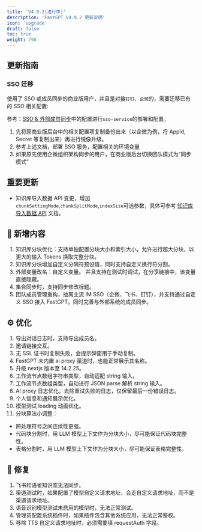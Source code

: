 ```yaml
---
title: 'V4.9.2(进行中)'
description: 'FastGPT V4.9.2 更新说明'
icon: 'upgrade'
draft: false
toc: true
weight: 798
---
```

## 更新指南

### SSO 迁移

使用了 SSO 或成员同步的商业版用户，并且是对接`钉钉`、`企微`的，需要迁移已有的 SSO 相关配置: 

参考：[SSO & 外部成员同步](/docs/guide/admin/sso.md)中的配置进行`sso-service`的部署和配置。

1. 先将原商业版后台中的相关配置项复制备份出来（以企微为例，将 AppId, Secret 等复制出来）再进行镜像升级。
2. 参考上述文档，部署 SSO 服务，配置相关的环境变量
3. 如果原先使用企微组织架构同步的用户，在商业版后台切换团队模式为“同步模式”

## 重要更新

- 知识库导入数据 API 变更，增加`chunkSettingMode`,`chunkSplitMode`,`indexSize`可选参数，具体可参考 [知识库导入数据 API](/docs/development/openapi/dataset) 文档。

## 🚀 新增内容

1. 知识库分块优化：支持单独配置分块大小和索引大小，允许进行超大分块，以更大的输入 Tokens 换取完整分块。
2. 知识库分块增加自定义分隔符预设值，同时支持自定义换行符分割。
3. 外部变量改名：自定义变量。 并且支持在测试时调试，在分享链接中，该变量直接隐藏。
4. 集合同步时，支持同步修改标题。
5. 团队成员管理重构，抽离主流 IM SSO（企微、飞书、钉钉），并支持通过自定义 SSO 接入 FastGPT。同时完善与外部系统的成员同步。 

## ⚙️ 优化

1. 导出对话日志时，支持导出成员名。
2. 邀请链接交互。
3. 无 SSL 证书时复制失败，会提示弹窗用于手动复制。
4. FastGPT 未内置 ai proxy 渠道时，也能正常展示其名称。
5. 升级 nextjs 版本至 14.2.25。
6. 工作流节点数组字符串类型，自动适配 string 输入。
7. 工作流节点数组类型，自动进行 JSON parse 解析 string 输入。
8. AI proxy 日志优化，去除重试失败的日志，仅保留最后一份错误日志。
9. 个人信息和通知展示优化。
10. 模型测试 loading 动画优化。
11. 分块算法小调整：  
  * 跨处理符号之间连续性更强。  
  * 代码块分割时，用 LLM 模型上下文作为分块大小，尽可能保证代码块完整性。
  * 表格分割时，用 LLM 模型上下文作为分块大小，尽可能保证表格完整性。

## 🐛 修复

1. 飞书和语雀知识库无法同步。
2. 渠道测试时，如果配置了模型自定义请求地址，会走自定义请求地址，而不是渠道请求地址。
3. 语音识别模型测试未启用的模型时，无法正常测试。
4. 管理员配置系统插件时，如果插件包含其他系统应用，无法正常鉴权。
5. 移除 TTS 自定义请求地址时，必须需要填 requestAuth 字段。